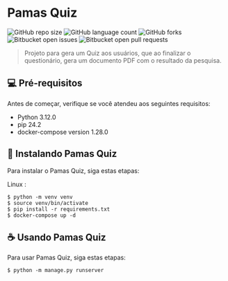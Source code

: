 # Pamas Quiz

![GitHub repo size](https://img.shields.io/github/repo-size/iuricode/README-template?style=for-the-badge)
![GitHub language count](https://img.shields.io/github/languages/count/iuricode/README-template?style=for-the-badge)
![GitHub forks](https://img.shields.io/github/forks/iuricode/README-template?style=for-the-badge)
![Bitbucket open issues](https://img.shields.io/bitbucket/issues/iuricode/README-template?style=for-the-badge)
![Bitbucket open pull requests](https://img.shields.io/bitbucket/pr-raw/iuricode/README-template?style=for-the-badge)

> Projeto para gera um Quiz aos usuários, que ao finalizar o questionário, gera um documento PDF com o resultado da pesquisa.

## 💻 Pré-requisitos

Antes de começar, verifique se você atendeu aos seguintes requisitos:

- Python 3.12.0
- pip 24.2
- docker-compose version 1.28.0 

## 🚀 Instalando Pamas Quiz

Para instalar o Pamas Quiz, siga estas etapas:

Linux :

```
$ python -m venv venv
$ source venv/bin/activate
$ pip install -r requirements.txt
$ docker-compose up -d
```

## ☕ Usando Pamas Quiz

Para usar Pamas Quiz, siga estas etapas:

```
$ python -m manage.py runserver
```
